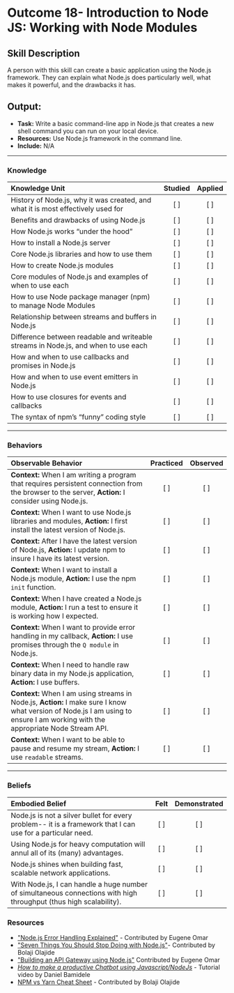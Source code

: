 # Outcome 18- Introduction to Node JS: Working with Node Modules

## Skill Description
A person with this skill can create a basic application using the Node.js framework. They can explain what Node.js does particularly well, what makes it powerful, and the drawbacks it has. 

## Output: 
- **Task:** Write a basic command-line app in Node.js that creates a new shell command you can run on your local device. 
- **Resources:** Use Node.js framework in the command line.
- **Include:** N/A

-------

### Knowledge

| Knowledge Unit   |      Studied      | Applied |
|:-------------|:------------------:|:--------:|
| History of Node.js, why it was created, and what it is most effectively used for | [ ] | [ ] |
| Benefits and drawbacks of using Node.js | [ ] | [ ] |
| How Node.js works “under the hood” | [ ] | [ ] |
| How to install a Node.js server | [ ] | [ ] |
| Core Node.js libraries and how to use them | [ ] | [ ] |
| How to create Node.js modules | [ ] | [ ] |
| Core modules of Node.js and examples of when to use each | [ ] | [ ] |
| How to use Node package manager (npm) to manage Node Modules | [ ] | [ ] |
| Relationship between streams and buffers in Node.js | [ ] | [ ] |
| Difference between readable and writeable streams in Node.js, and when to use each | [ ] | [ ] |
| How and when to use callbacks and promises in Node.js | [ ] | [ ] |
| How and when to use event emitters in Node.js | [ ] | [ ] |
| How to use closures for events and callbacks | [ ] | [ ] | | [ ] | [ ] |
| The syntax of npm’s “funny” coding style | [ ] | [ ] |



-------

### Behaviors

| Observable Behavior   |      Practiced      | Observed |
|:-------------|:------------------:|:--------:|
| **Context:** When I am writing a program that requires persistent connection from the browser to the server, **Action:** I consider using Node.js. | [ ] | [ ] |
| **Context:** When I want to use Node.js libraries and modules, **Action:** I first install the latest version of Node.js.  | [ ] | [ ] |
| **Context:** After I have the latest version of Node.js, **Action:** I update npm to insure I have its latest version. | [ ] | [ ] |
| **Context:** When I want to install a Node.js module, **Action:** I use the npm `init` function.  | [ ] | [ ] |
| **Context:** When I have created a Node.js module, **Action:** I run a test to ensure it is working how I expected.  | [ ] | [ ] |
| **Context:** When I want to provide error handling in my callback, **Action:** I use promises through the `Q module` in Node.js. | [ ] | [ ] | 
| **Context:** When I need to handle raw binary data in my Node.js application, **Action:** I use buffers. | [ ] | [ ] | 
| **Context:** When I am using streams in Node.js, **Action:** I make sure I know what version of Node.js I am using to ensure I am working with the appropriate Node Stream API. | [ ] | [ ] | 
| **Context:** When I want to be able to pause and resume my stream, **Action:** I use `readable` streams. | [ ] | [ ] |


-------

### Beliefs

| Embodied Belief   |      Felt      | Demonstrated |
|:-------------|:------------------:|:--------:|
| Node.js is not a silver bullet for every problem-- it is a framework that I can use for a particular need. | [ ] | [ ] |
| Using Node.js for heavy computation will annul all of its (many) advantages. | [ ] | [ ] | 
| Node.js shines when building fast, scalable network applications. | [ ] | [ ] | 
| With Node.js, I can handle a huge number of simultaneous connections with high throughput (thus high scalability).  | [ ] | [ ] |

### Resources

- ["Node.js Error Handling Explained"](https://www.loggly.com/blog/node-js-error-handling/) - Contributed by Eugene Omar
- ["Seven Things You Should Stop Doing with Node.js"](https://webapplog.com/seven-things-you-should-stop-doing-with-node-js/)- Contributed by Bolaji Olajide
- ["Building an API Gateway using Node.js"](https://blog.risingstack.com/building-an-api-gateway-using-nodejs/?utm_source=RisingStack+Engineering&utm_campaign=cf6ea5b2e0-EMAIL_CAMPAIGN_2017_08_03&utm_medium=email&utm_term=0_02a6a69990-cf6ea5b2e0-305073145) Contributed by Eugene Omar
- [_How to make a productive Chatbot using Javascript/NodeJs_](https://vimeo.com/241005382) - Tutorial video by Daniel Bamidele
- [NPM vs Yarn Cheat Sheet](https://shift.infinite.red/npm-vs-yarn-cheat-sheet-8755b092e5cc) - Contributed by Bolaji Olajide
